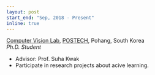 ```yaml
---
layout: post
start_end: "Sep, 2018 - Present"
inline: true
---
```


[Computer Vision Lab](http://cvlab.postech.ac.kr/lab/), [POSTECH](https://postech.ac.kr/), Pohang, South Korea \
*Ph.D. Student*
- Advisor: Prof. Suha Kwak
- Participate in research projects about acive learning.